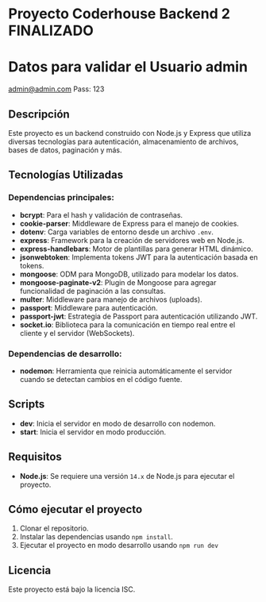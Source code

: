# Proyecto Coderhouse Backend 2 FINALIZADO

# Datos para validar el Usuario admin
admin@admin.com 
Pass: 123


## Descripción

Este proyecto es un backend construido con Node.js y Express que utiliza diversas tecnologías para autenticación, almacenamiento de archivos, bases de datos, paginación y más.

## Tecnologías Utilizadas

### Dependencias principales:

- **bcrypt**: Para el hash y validación de contraseñas.
- **cookie-parser**: Middleware de Express para el manejo de cookies.
- **dotenv**: Carga variables de entorno desde un archivo `.env`.
- **express**: Framework para la creación de servidores web en Node.js.
- **express-handlebars**: Motor de plantillas para generar HTML dinámico.
- **jsonwebtoken**: Implementa tokens JWT para la autenticación basada en tokens.
- **mongoose**: ODM para MongoDB, utilizado para modelar los datos.
- **mongoose-paginate-v2**: Plugin de Mongoose para agregar funcionalidad de paginación a las consultas.
- **multer**: Middleware para manejo de archivos (uploads).
- **passport**: Middleware para autenticación.
- **passport-jwt**: Estrategia de Passport para autenticación utilizando JWT.
- **socket.io**: Biblioteca para la comunicación en tiempo real entre el cliente y el servidor (WebSockets).

### Dependencias de desarrollo:

- **nodemon**: Herramienta que reinicia automáticamente el servidor cuando se detectan cambios en el código fuente.

## Scripts

- **dev**: Inicia el servidor en modo de desarrollo con nodemon.
- **start**: Inicia el servidor en modo producción.

## Requisitos

- **Node.js**: Se requiere una versión `14.x` de Node.js para ejecutar el proyecto.

## Cómo ejecutar el proyecto

1. Clonar el repositorio.
2. Instalar las dependencias usando `npm install`.
3. Ejecutar el proyecto en modo desarrollo usando `npm run dev`

## Licencia

Este proyecto está bajo la licencia ISC.

